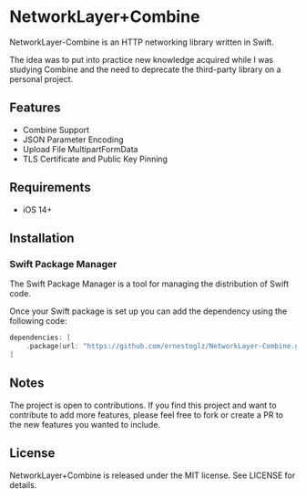 # NetworkLayer+Combine

NetworkLayer-Combine is an HTTP networking library written in Swift.

The idea was to put into practice new knowledge acquired while I was studying Combine and the need to deprecate the third-party library on a personal project.

## Features

- Combine Support
- JSON Parameter Encoding
- Upload File MultipartFormData
- TLS Certificate and Public Key Pinning

## Requirements

- iOS 14+

## Installation

### Swift Package Manager

The Swift Package Manager is a tool for managing the distribution of Swift code.

Once your Swift package is set up you can add the dependency using the following code:
```swift
dependencies: [
    .package(url: "https://github.com/ernestoglz/NetworkLayer-Combine.git"))
]
```

## Notes

The project is open to contributions. If you find this project and want to contribute to add more features, please feel free to fork or create a PR to the new features you wanted to include.

## License

NetworkLayer+Combine is released under the MIT license. See LICENSE for details.
